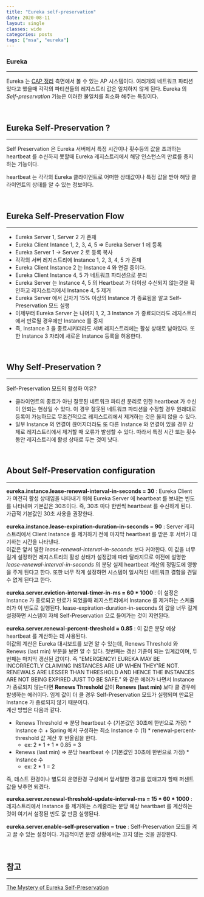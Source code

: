 ```yaml
---
title: "Eureka self-preservation"
date: 2020-08-11
layout: single
classes: wide
categories: posts
tags: ["msa", "eureka"]
---
```


### **Eureka**
---

Eureka 는 [CAP 정리](https://ko.wikipedia.org/wiki/CAP_%EC%A0%95%EB%A6%AC) 측면에서 볼 수 있는 AP 시스템이다. 여러개의 네트워크 파티션 있다고 했을때 각각의 파티션들의 레지스트리 값은 일치하지 않게 된다. Eureka 의 *Self-preservation* 기능은 이러한 불일치를 최소화 해주는 특징이다.

<br>

## **Eureka Self-Preservation ?**
---

Self Preservation 은 Eureka 서버에서 특정 시간이나 횟수등의 값을 초과하는 heartbeat 를 수신하지 못할때 Eureka 레지스트리에서 해당 인스턴스의 만료를 중지하는 기능이다.

heartbeat 는 각각의 Eureka 클라이언트로 어떠한 상태값이나 특정 값을 받아 해당 클라이언트의 상태를 알 수 있는 정보이다.

<br>

## **Eureka Self-Preservation Flow**
---

- Eureka Server 1, Server 2 가 존재
- Eureka Client Intance 1, 2, 3, 4, 5 => Eureka Server 1 에 등록
- Eureka Server 1 -> Server 2 로 등록 복사
- 각각의 서버 레지스트리에 Instance 1, 2, 3, 4, 5 가 존재
- Eureka Client Instance 2 는 Instance 4 와 연결 중이다.
- Eureka Client Instance 4, 5 가 네트워크 파티션으로 분리
- Eureka Server 는 Instance 4, 5 의 Heartbeat 가 더이상 수신되지 않는것을 확인하고 레지스트리에서 Instance 4, 5 제거
- Eureka Server 에서 갑자기 15% 이상의 Instance 가 종료됨을 알고 Self-Preservation 모드 실행
- 이제부터 Eureka Server 는 나머지 1, 2, 3 Instance 가 종료되더라도 레지스트리에서 만료될 경우에만 Instance 를 중지
- 즉, Instance 3 을 종료시키더라도 서버 레지스트리에는 활성 상태로 남아있다. 또한 Instance 3 자리에 새로운 Instance 등록을 허용한다.

<br>

## **Why Self-Preservation ?**
---

Self-Preservation 모드의 활성화 이유?

- 클라이언트의 종료가 아닌 잘못된 네트워크 파티션 분리로 인한 heartbeat 가 수신이 안되는 현상일 수 있다. 이 경우 잘못된 네트워크 파티션을 수정할 경우 원래대로 등록이 가능하므로 무조건적으로 레지스트리에서 제거하는 것은 옳지 않을 수 있다.
- 일부 Instance 의 연결이 끊어지더라도 또 다른 Instance 와 연결이 있을 경우 강제로 레지스트리에서 제거할 때 오류가 발생할 수 있다. 따라서 특정 시간 또는 횟수 동안 레지스트리에 활성 상태로 두는 것이 낫다.

<br>

## **About Self-Preservation configuration**
---

**eureka.instance.lease-renewal-interval-in-seconds = 30**
: Eureka Client 가 여전히 활성 상태임을 나타내기 위해 Eureka Server 에 heartbeat 를 보내는 빈도를 나타내며 기본값은 30초이다. 즉, 30초 마다 한번씩 heartbeat 를 수신하게 된다. 가급적 기본값인 30초 사용을 권장한다.

**eureka.instance.lease-expiration-duration-in-seconds = 90**
: Server 레지스트리에서 Client Instance 를 제거하기 전에 마지막 heartbeat 를 받은 후 서버가 대기하는 시간을 나타낸다.   
이값은 앞서 말한 *lease-renewal-interval-in-seconds* 보다 커야한다. 이 값을 너무 길게 설정하면 레지스트리의 활성 상태가 설정값에 따라 달라지므로 이전에 설명한 *lease-renewal-interval-in-seconds* 의 분당 실제 heartbeat 계산의 정밀도에 영향을 주게 된다고 한다. 또한 너무 작게 설정하면 시스템이 일시적인 네트워크 결함을 견딜 수 없게 된다고 한다.

**eureka.server.eviction-interval-timer-in-ms = 60 * 1000**
: 이 설정은 Instance 가 종료되고 만료가 되었을때 레지스트리에서 Instance 를 제거하는 스케쥴러가 이 빈도로 실행된다. lease-expiration-duration-in-seconds 의 값을 너무 길게 설정하면 시스템이 자체 Self-Preservation 으로 들어가는 것이 지연된다.

**eureka.server.renewal-percent-threshold = 0.85**
: 이 값은 분당 예상 heartbeat 를 계산하는 데 사용된다.    
이값의 계산은 Eureka 대시보드를 보면 알 수 있는데, Renews Threshold 와 Renews (last min) 부분을 보면 알 수 있다. 첫번째는 갱신 기준이 되는 임계값이며, 두번째는 마지막 갱신된 값이다. 즉 "EMERGENCY! EUREKA MAY BE INCORRECTLY CLAIMING INSTANCES ARE UP WHEN THEY'RE NOT. RENEWALS ARE LESSER THAN THRESHOLD AND HENCE THE INSTANCES ARE NOT BEING EXPIRED JUST TO BE SAFE." 와 같은 에러가 나면서 Instance 가 종료되지 않는다면 **Renews Threshold** 값이 **Renews (last min)** 보다 클 경우에 발생하는 에러이다. 임계 값이 더 클 경우 Self-Preservation 모드가 실행되며 만료된 Instance 가 종료되지 않기 때문이다.   
계산 방법은 다음과 같다.

- Renews Threshold => 분당 heartbeat 수 (기본값인 30초에 한번으로 가정) * Instance 수 + Spring 에서 구성하는 최소 Instance 수 (1) * renewal-percent-threshold 값 계산 후 반올림을 한다.
  - ex: 2 * 1 + 1 * 0.85 = 3
- Renews (last min) => 분당 heartbeat 수 (기본값인 30초에 한번으로 가정) * Instance 수 
  - ex: 2 * 1 = 2

즉, 테스트 환경이나 별도의 운영환경 구성에서 앞서말한 경고를 없애고자 할때 퍼센트 값을 낮추면 되겠다.

**eureka.server.renewal-threshold-update-interval-ms = 15 * 60 * 1000**
: 레지스트리에서 Instance 를 제거하는 스케줄러는 분당 예상 heartbaet 를 계산하는 것이 여기서 설정된 빈도 값 만큼 실행된다.

**eureka.server.enable-self-preservation = true**
: Self-Preservation 모드를 켜고 끌 수 있는 설정이다. 가급적이면 운영 상황에서는 끄지 않는 것을 권장한다. 

<br>

## **참고**
---

[The Mystery of Eureka Self-Preservation](https://dzone.com/articles/the-mystery-of-eurekas-self-preservation)